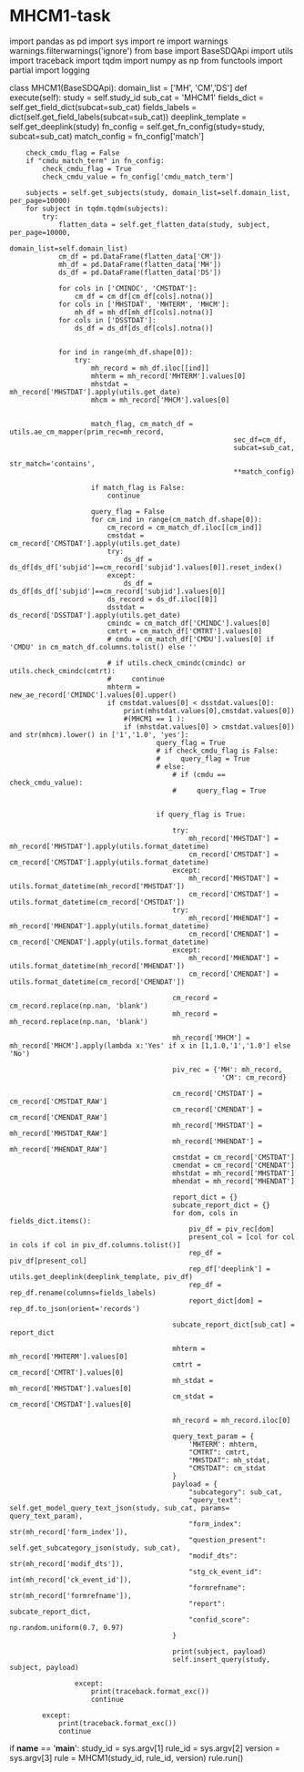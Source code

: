 # MHCM1-task 
import pandas as pd
import sys
import re
import warnings
warnings.filterwarnings('ignore')
from base import BaseSDQApi
import utils
import traceback
import tqdm
import numpy as np
from functools import partial
import logging

class MHCM1(BaseSDQApi):
    domain_list = ['MH', 'CM','DS']
    def execute(self):
        study = self.study_id
        sub_cat = 'MHCM1'
        fields_dict = self.get_field_dict(subcat=sub_cat)
        fields_labels = dict(self.get_field_labels(subcat=sub_cat))
        deeplink_template = self.get_deeplink(study)
        fn_config = self.get_fn_config(study=study, subcat=sub_cat)
        match_config = fn_config['match']
        
        check_cmdu_flag = False
        if "cmdu_match_term" in fn_config:
            check_cmdu_flag = True
            check_cmdu_value = fn_config['cmdu_match_term']
            
        subjects = self.get_subjects(study, domain_list=self.domain_list, per_page=10000)
        for subject in tqdm.tqdm(subjects):
            try:            
                flatten_data = self.get_flatten_data(study, subject, per_page=10000, 
                                                     domain_list=self.domain_list)
                cm_df = pd.DataFrame(flatten_data['CM'])
                mh_df = pd.DataFrame(flatten_data['MH'])
                ds_df = pd.DataFrame(flatten_data['DS'])
                
                for cols in ['CMINDC', 'CMSTDAT']:
                    cm_df = cm_df[cm_df[cols].notna()]                 
                for cols in ['MHSTDAT', 'MHTERM', 'MHCM']:
                    mh_df = mh_df[mh_df[cols].notna()]
                for cols in ['DSSTDAT']:
                    ds_df = ds_df[ds_df[cols].notna()]
                
                    
                for ind in range(mh_df.shape[0]):
                    try:
                        mh_record = mh_df.iloc[[ind]]
                        mhterm = mh_record['MHTERM'].values[0]
                        mhstdat = mh_record['MHSTDAT'].apply(utils.get_date)
                        mhcm = mh_record['MHCM'].values[0]
                    

                        match_flag, cm_match_df = utils.ae_cm_mapper(prim_rec=mh_record,
                                                           sec_df=cm_df,
                                                           subcat=sub_cat,
                                                           str_match='contains',
                                                           **match_config)
                        
                        if match_flag is False:
                            continue
                        
                        query_flag = False
                        for cm_ind in range(cm_match_df.shape[0]):
                            cm_record = cm_match_df.iloc[[cm_ind]]
                            cmstdat = cm_record['CMSTDAT'].apply(utils.get_date)
                            try:
                                ds_df = ds_df[ds_df['subjid']==cm_record['subjid'].values[0]].reset_index()
                            except:
                                ds_df = ds_df[ds_df['subjid']==cm_record['subjid'].values[0]]
                            ds_record = ds_df.iloc[[0]]
                            dsstdat = ds_record['DSSTDAT'].apply(utils.get_date)
                            cmindc = cm_match_df['CMINDC'].values[0]
                            cmtrt = cm_match_df['CMTRT'].values[0]
                            # cmdu = cm_match_df['CMDU'].values[0] if 'CMDU' in cm_match_df.columns.tolist() else ''
                            
                            # if utils.check_cmindc(cmindc) or utils.check_cmindc(cmtrt):
                            #     continue   
                            mhterm = new_ae_record['CMINDC'].values[0].upper()
                            if cmstdat.values[0] < dsstdat.values[0]:
                                print(mhstdat.values[0],cmstdat.values[0])
                                #(MHCM1 == 1 ):
                                if (mhstdat.values[0] > cmstdat.values[0]) and str(mhcm).lower() in ['1','1.0', 'yes']:       
                                        query_flag = True
                                        # if check_cmdu_flag is False:
                                        #     query_flag = True
                                        # else:
                                            # if (cmdu == check_cmdu_value):
                                            #     query_flag = True


                                        if query_flag is True:

                                            try:
                                                mh_record['MHSTDAT'] = mh_record['MHSTDAT'].apply(utils.format_datetime)
                                                cm_record['CMSTDAT'] = cm_record['CMSTDAT'].apply(utils.format_datetime)
                                            except:
                                                mh_record['MHSTDAT'] = utils.format_datetime(mh_record['MHSTDAT'])
                                                cm_record['CMSTDAT'] = utils.format_datetime(cm_record['CMSTDAT'])
                                            try:
                                                mh_record['MHENDAT'] = mh_record['MHENDAT'].apply(utils.format_datetime)
                                                cm_record['CMENDAT'] = cm_record['CMENDAT'].apply(utils.format_datetime)
                                            except:
                                                mh_record['MHENDAT'] = utils.format_datetime(mh_record['MHENDAT'])
                                                cm_record['CMENDAT'] = utils.format_datetime(cm_record['CMENDAT'])

                                            cm_record = cm_record.replace(np.nan, 'blank')
                                            mh_record = mh_record.replace(np.nan, 'blank')

                                            mh_record['MHCM'] = mh_record['MHCM'].apply(lambda x:'Yes' if x in [1,1.0,'1','1.0'] else 'No')

                                            piv_rec = {'MH': mh_record,
                                                        'CM': cm_record}

                                            cm_record['CMSTDAT'] = cm_record['CMSTDAT_RAW']
                                            cm_record['CMENDAT'] = cm_record['CMENDAT_RAW']
                                            mh_record['MHSTDAT'] = mh_record['MHSTDAT_RAW']
                                            mh_record['MHENDAT'] = mh_record['MHENDAT_RAW']
                                            cmstdat = cm_record['CMSTDAT']
                                            cmendat = cm_record['CMENDAT']
                                            mhstdat = mh_record['MHSTDAT']
                                            mhendat = mh_record['MHENDAT']

                                            report_dict = {}
                                            subcate_report_dict = {}
                                            for dom, cols in fields_dict.items():
                                                piv_df = piv_rec[dom]
                                                present_col = [col for col in cols if col in piv_df.columns.tolist()]
                                                rep_df = piv_df[present_col]
                                                rep_df['deeplink'] = utils.get_deeplink(deeplink_template, piv_df)
                                                rep_df = rep_df.rename(columns=fields_labels)
                                                report_dict[dom] = rep_df.to_json(orient='records')

                                            subcate_report_dict[sub_cat] = report_dict

                                            mhterm = mh_record['MHTERM'].values[0]
                                            cmtrt = cm_record['CMTRT'].values[0]
                                            mh_stdat = mh_record['MHSTDAT'].values[0]
                                            cm_stdat = cm_record['CMSTDAT'].values[0]

                                            mh_record = mh_record.iloc[0]

                                            query_text_param = {
                                                'MHTERM': mhterm,
                                                "CMTRT": cmtrt,
                                                "MHSTDAT": mh_stdat,
                                                "CMSTDAT": cm_stdat
                                            }
                                            payload = {
                                                "subcategory": sub_cat,
                                                "query_text": self.get_model_query_text_json(study, sub_cat, params= query_text_param),
                                                "form_index": str(mh_record['form_index']),
                                                "question_present": self.get_subcategory_json(study, sub_cat),
                                                "modif_dts": str(mh_record['modif_dts']),  
                                                "stg_ck_event_id": int(mh_record['ck_event_id']),
                                                "formrefname": str(mh_record['formrefname']),
                                                "report": subcate_report_dict,
                                                "confid_score": np.random.uniform(0.7, 0.97)
                                            }

                                            print(subject, payload)
                                            self.insert_query(study, subject, payload)

                    except:
                        print(traceback.format_exc())
                        continue
                
            except:
                print(traceback.format_exc())
                continue

if __name__ == '__main__':
    study_id = sys.argv[1]
    rule_id = sys.argv[2]
    version = sys.argv[3]
    rule = MHCM1(study_id, rule_id, version)
    rule.run()
